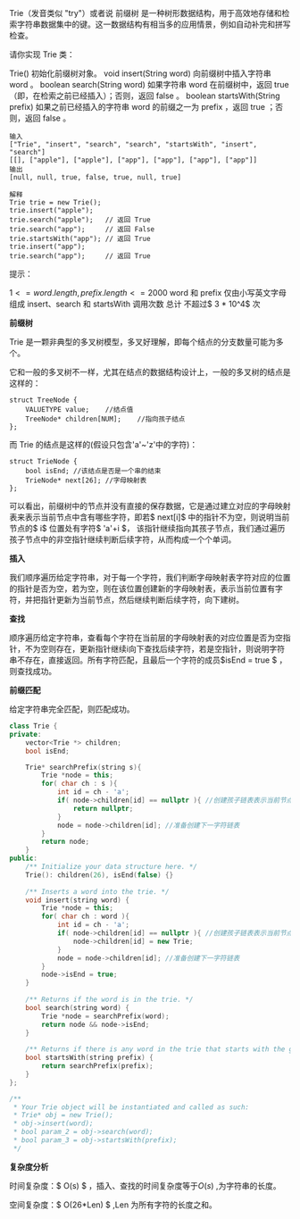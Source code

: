 Trie（发音类似 "try"）或者说 前缀树 是一种树形数据结构，用于高效地存储和检索字符串数据集中的键。这一数据结构有相当多的应用情景，例如自动补完和拼写检查。



请你实现 Trie 类：

Trie() 初始化前缀树对象。
void insert(String word) 向前缀树中插入字符串 word 。
boolean search(String word) 如果字符串 word 在前缀树中，返回 true（即，在检索之前已经插入）；否则，返回 false 。
boolean startsWith(String prefix) 如果之前已经插入的字符串 word 的前缀之一为 prefix ，返回 true ；否则，返回 false 。



```
输入
["Trie", "insert", "search", "search", "startsWith", "insert", "search"]
[[], ["apple"], ["apple"], ["app"], ["app"], ["app"], ["app"]]
输出
[null, null, true, false, true, null, true]

解释
Trie trie = new Trie();
trie.insert("apple");
trie.search("apple");   // 返回 True
trie.search("app");     // 返回 False
trie.startsWith("app"); // 返回 True
trie.insert("app");
trie.search("app");     // 返回 True
```

提示：

$1 <= word.length, prefix.length <= 2000$ 
word 和 prefix 仅由小写英文字母组成
insert、search 和 startsWith 调用次数 总计 不超过$ 3 * 10^4$ 次



<b>前缀树</b>

Trie 是一颗非典型的多叉树模型，多叉好理解，即每个结点的分支数量可能为多个。

它和一般的多叉树不一样，尤其在结点的数据结构设计上，一般的多叉树的结点是这样的：

```
struct TreeNode {
    VALUETYPE value;    //结点值
    TreeNode* children[NUM];    //指向孩子结点
};
```

而 Trie 的结点是这样的(假设只包含'a'~'z'中的字符)：

```
struct TrieNode {
    bool isEnd; //该结点是否是一个串的结束
    TrieNode* next[26]; //字母映射表
};
```

可以看出，前缀树中的节点并没有直接的保存数据，它是通过建立对应的字母映射表来表示当前节点中含有哪些字符，即若$ next[i]$ 中的指针不为空，则说明当前节点的$  i$ 位置处有字符$ 'a'+i $， 该指针继续指向其孩子节点，我们通过遍历孩子节点中的非空指针继续判断后续字符，从而构成一个个单词。

<b>插入</b>

我们顺序遍历给定字符串，对于每一个字符，我们判断字母映射表字符对应的位置的指针是否为空，若为空，则在该位置创建新的字母映射表，表示当前位置有字符，并把指针更新为当前节点，然后继续判断后续字符，向下建树。

<b>查找</b>

顺序遍历给定字符串，查看每个字符在当前层的字母映射表的对应位置是否为空指针，不为空则存在，更新指针继续i向下查找后续字符，若是空指针，则说明字符串不存在，直接返回。所有字符匹配，且最后一个字符的成员$isEnd = true $ ，则查找成功。 

<b>前缀匹配</b>

给定字符串完全匹配，则匹配成功。

```c++
class Trie {
private:
    vector<Trie *> children;
    bool isEnd;

    Trie* searchPrefix(string s){
        Trie *node = this;
        for( char ch : s ){
            int id = ch - 'a';
            if( node->children[id] == nullptr ){ //创建孩子链表表示当前节点有字符
                return nullptr;
            }
            node = node->children[id]; //准备创建下一字符链表
        }
        return node;
    }
public:
    /** Initialize your data structure here. */
    Trie(): children(26), isEnd(false) {}
    
    /** Inserts a word into the trie. */
    void insert(string word) {
        Trie *node = this;
        for( char ch : word ){
            int id = ch - 'a';
            if( node->children[id] == nullptr ){ //创建孩子链表表示当前节点有字符
                node->children[id] = new Trie;
            }
            node = node->children[id]; //准备创建下一字符链表
        }
        node->isEnd = true;
    }
    
    /** Returns if the word is in the trie. */
    bool search(string word) {
        Trie *node = searchPrefix(word);
        return node && node->isEnd;
    }
    
    /** Returns if there is any word in the trie that starts with the given prefix. */
    bool startsWith(string prefix) {
        return searchPrefix(prefix);
    }
};

/**
 * Your Trie object will be instantiated and called as such:
 * Trie* obj = new Trie();
 * obj->insert(word);
 * bool param_2 = obj->search(word);
 * bool param_3 = obj->startsWith(prefix);
 */
```

<b>复杂度分析</b>

时间复杂度：$ O(s) $ ，插入、查找的时间复杂度等于$O(s)$ ,为字符串的长度。 

空间复杂度：$ O(26*Len) $ ,Len 为所有字符的长度之和。